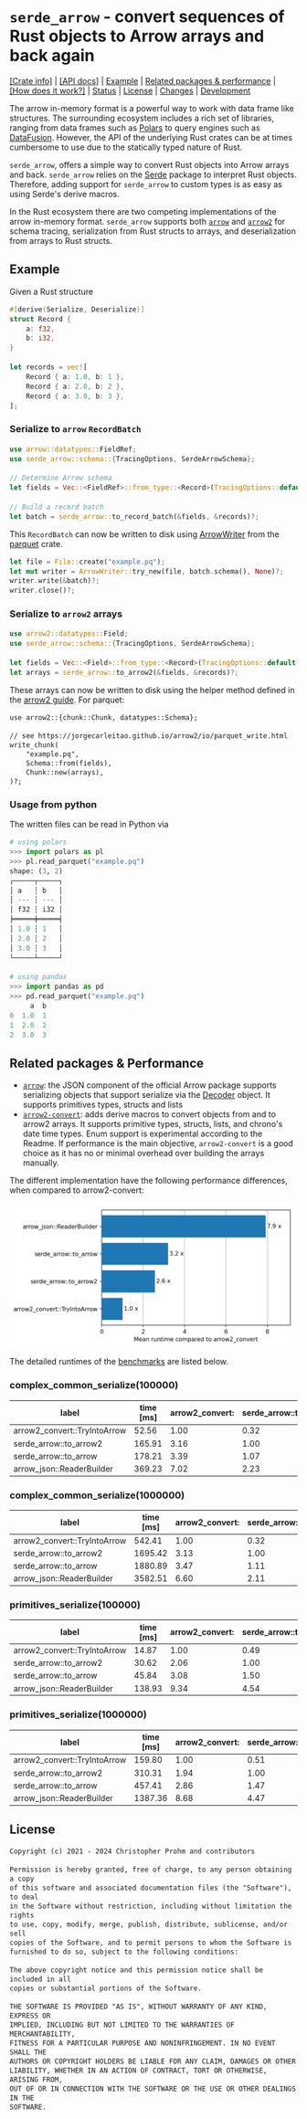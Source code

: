# `serde_arrow` - convert sequences of Rust objects to Arrow arrays and back again

[[Crate info]](https://crates.io/crates/serde_arrow)
| [[API docs]](https://docs.rs/serde_arrow/latest/serde_arrow/)
| [Example](#example)
| [Related packages & performance](#related-packages--performance)
| [[How does it work?]](https://docs.rs/serde_arrow/latest/serde_arrow/_impl/docs/implementation/index.html)
| [Status](serde_arrow/Status.md)
| [License](#license)
| [Changes](Changes.md)
| [Development](Development.md)

The arrow in-memory format is a powerful way to work with data frame like
structures. The surrounding ecosystem includes a rich set of libraries, ranging
from data frames such as [Polars][polars] to query engines such as
[DataFusion][datafusion]. However, the API of the underlying Rust crates can be
at times cumbersome to use due to the statically typed nature of Rust.

`serde_arrow`, offers a simple way to convert Rust objects into Arrow arrays and
back.  `serde_arrow` relies on the [Serde](https://serde.rs) package to
interpret Rust objects. Therefore, adding support for `serde_arrow` to custom
types is as easy as using Serde's derive macros.

In the Rust ecosystem there are two competing implementations of the arrow
in-memory format. `serde_arrow` supports both [`arrow`][arrow] and
[`arrow2`][arrow2] for schema tracing, serialization from Rust structs to
arrays, and deserialization from arrays to Rust structs.

[arrow]: https://docs.rs/arrow/latest/arrow/
[arrow2]: https://docs.rs/arrow2/latest/arrow2/
[polars]: https://github.com/pola-rs/polars
[datafusion]: https://github.com/apache/arrow-datafusion/

## Example

Given a Rust structure

```rust
#[derive(Serialize, Deserialize)]
struct Record {
    a: f32,
    b: i32,
}

let records = vec![
    Record { a: 1.0, b: 1 },
    Record { a: 2.0, b: 2 },
    Record { a: 3.0, b: 3 },
];
```

### Serialize to `arrow` `RecordBatch`

```rust
use arrow::datatypes::FieldRef;
use serde_arrow::schema::{TracingOptions, SerdeArrowSchema};

// Determine Arrow schema
let fields = Vec::<FieldRef>::from_type::<Record>(TracingOptions::default())?;

// Build a record batch
let batch = serde_arrow::to_record_batch(&fields, &records)?;
```

This `RecordBatch` can now be written to disk using [ArrowWriter] from the [parquet] crate.

[ArrowWriter]: https://docs.rs/parquet/latest/parquet/arrow/arrow_writer/struct.ArrowWriter.html
[parquet]: https://docs.rs/parquet/latest/parquet/


```rust
let file = File::create("example.pq");
let mut writer = ArrowWriter::try_new(file, batch.schema(), None)?;
writer.write(&batch)?;
writer.close()?;
```

### Serialize to `arrow2` arrays

```rust
use arrow2::datatypes::Field;
use serde_arrow::schema::{TracingOptions, SerdeArrowSchema};

let fields = Vec::<Field>::from_type::<Record>(TracingOptions::default())?;
let arrays = serde_arrow::to_arrow2(&fields, &records)?;
```

These arrays can now be written to disk using the helper method defined in the
[arrow2 guide][arrow2-guide]. For parquet:

```rust,ignore
use arrow2::{chunk::Chunk, datatypes::Schema};

// see https://jorgecarleitao.github.io/arrow2/io/parquet_write.html
write_chunk(
    "example.pq",
    Schema::from(fields),
    Chunk::new(arrays),
)?;
```

### Usage from python

The written files can be read in Python via

```python
# using polars
>>> import polars as pl
>>> pl.read_parquet("example.pq")
shape: (3, 2)
┌─────┬─────┐
│ a   ┆ b   │
│ --- ┆ --- │
│ f32 ┆ i32 │
╞═════╪═════╡
│ 1.0 ┆ 1   │
│ 2.0 ┆ 2   │
│ 3.0 ┆ 3   │
└─────┴─────┘

# using pandas
>>> import pandas as pd
>>> pd.read_parquet("example.pq")
     a  b
0  1.0  1
1  2.0  2
2  3.0  3
```

[arrow2-guide]: https://jorgecarleitao.github.io/arrow2

## Related packages & Performance

- [`arrow`][arrow]: the JSON component of the official Arrow package supports
   serializing objects that support serialize via the [Decoder][serde-decoder]
   object. It supports primitives types, structs and lists
- [`arrow2-convert`][arrow2-convert]: adds derive macros to convert objects from
  and to arrow2 arrays. It supports primitive types, structs, lists, and
  chrono's date time types. Enum support is experimental according to the
  Readme. If performance is the main objective, `arrow2-convert` is a good
  choice as it has no or minimal overhead over building the arrays manually.

[serde-decoder]: https://docs.rs/arrow-json/latest/arrow_json/reader/struct.Decoder.html
[arrow2-convert]: https://github.com/DataEngineeringLabs/arrow2-convert

The different implementation have the following performance differences, when
compared to arrow2-convert:

![Time ](timings.png)

The detailed runtimes of the [benchmarks](./serde_arrow/benches/groups/) are listed below.

<!-- start:benchmarks -->
### complex_common_serialize(100000)

| label                        | time [ms] | arrow2_convert: | serde_arrow::to | serde_arrow::to | arrow_json::Rea |
|------------------------------|-----------|-----------------|-----------------|-----------------|-----------------|
| arrow2_convert::TryIntoArrow |     52.56 |            1.00 |            0.32 |            0.29 |            0.14 |
| serde_arrow::to_arrow2       |    165.91 |            3.16 |            1.00 |            0.93 |            0.45 |
| serde_arrow::to_arrow        |    178.21 |            3.39 |            1.07 |            1.00 |            0.48 |
| arrow_json::ReaderBuilder    |    369.23 |            7.02 |            2.23 |            2.07 |            1.00 |

### complex_common_serialize(1000000)

| label                        | time [ms] | arrow2_convert: | serde_arrow::to | serde_arrow::to | arrow_json::Rea |
|------------------------------|-----------|-----------------|-----------------|-----------------|-----------------|
| arrow2_convert::TryIntoArrow |    542.41 |            1.00 |            0.32 |            0.29 |            0.15 |
| serde_arrow::to_arrow2       |   1695.42 |            3.13 |            1.00 |            0.90 |            0.47 |
| serde_arrow::to_arrow        |   1880.89 |            3.47 |            1.11 |            1.00 |            0.53 |
| arrow_json::ReaderBuilder    |   3582.51 |            6.60 |            2.11 |            1.90 |            1.00 |

### primitives_serialize(100000)

| label                        | time [ms] | arrow2_convert: | serde_arrow::to | serde_arrow::to | arrow_json::Rea |
|------------------------------|-----------|-----------------|-----------------|-----------------|-----------------|
| arrow2_convert::TryIntoArrow |     14.87 |            1.00 |            0.49 |            0.32 |            0.11 |
| serde_arrow::to_arrow2       |     30.62 |            2.06 |            1.00 |            0.67 |            0.22 |
| serde_arrow::to_arrow        |     45.84 |            3.08 |            1.50 |            1.00 |            0.33 |
| arrow_json::ReaderBuilder    |    138.93 |            9.34 |            4.54 |            3.03 |            1.00 |

### primitives_serialize(1000000)

| label                        | time [ms] | arrow2_convert: | serde_arrow::to | serde_arrow::to | arrow_json::Rea |
|------------------------------|-----------|-----------------|-----------------|-----------------|-----------------|
| arrow2_convert::TryIntoArrow |    159.80 |            1.00 |            0.51 |            0.35 |            0.12 |
| serde_arrow::to_arrow2       |    310.31 |            1.94 |            1.00 |            0.68 |            0.22 |
| serde_arrow::to_arrow        |    457.41 |            2.86 |            1.47 |            1.00 |            0.33 |
| arrow_json::ReaderBuilder    |   1387.36 |            8.68 |            4.47 |            3.03 |            1.00 |

<!-- end:benchmarks -->

## License

```text
Copyright (c) 2021 - 2024 Christopher Prohm and contributors

Permission is hereby granted, free of charge, to any person obtaining a copy
of this software and associated documentation files (the "Software"), to deal
in the Software without restriction, including without limitation the rights
to use, copy, modify, merge, publish, distribute, sublicense, and/or sell
copies of the Software, and to permit persons to whom the Software is
furnished to do so, subject to the following conditions:

The above copyright notice and this permission notice shall be included in all
copies or substantial portions of the Software.

THE SOFTWARE IS PROVIDED "AS IS", WITHOUT WARRANTY OF ANY KIND, EXPRESS OR
IMPLIED, INCLUDING BUT NOT LIMITED TO THE WARRANTIES OF MERCHANTABILITY,
FITNESS FOR A PARTICULAR PURPOSE AND NONINFRINGEMENT. IN NO EVENT SHALL THE
AUTHORS OR COPYRIGHT HOLDERS BE LIABLE FOR ANY CLAIM, DAMAGES OR OTHER
LIABILITY, WHETHER IN AN ACTION OF CONTRACT, TORT OR OTHERWISE, ARISING FROM,
OUT OF OR IN CONNECTION WITH THE SOFTWARE OR THE USE OR OTHER DEALINGS IN THE
SOFTWARE.
```
